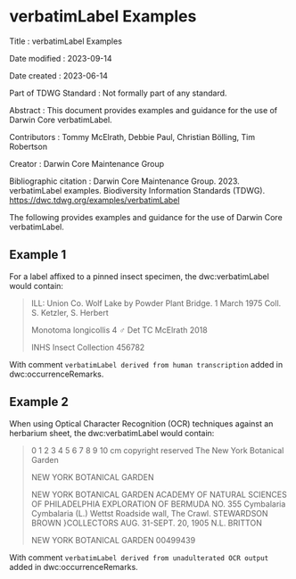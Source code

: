 # verbatimLabel Examples

Title
: verbatimLabel Examples

Date modified
: 2023-09-14

Date created
: 2023-06-14

Part of TDWG Standard
: Not formally part of any standard. 

Abstract
: This document provides examples and guidance for the use of Darwin Core verbatimLabel.

Contributors
: Tommy McElrath, Debbie Paul, Christian Bölling, Tim Robertson

Creator
: Darwin Core Maintenance Group

Bibliographic citation
: Darwin Core Maintenance Group. 2023. verbatimLabel examples. Biodiversity Information Standards (TDWG). <https://dwc.tdwg.org/examples/verbatimLabel>

The following provides examples and guidance for the use of Darwin Core verbatimLabel.

## Example 1

For a label affixed to a pinned insect specimen, the dwc:verbatimLabel would contain:

> ILL: Union Co.
> Wolf Lake by Powder Plant
> Bridge. 1 March 1975
> Coll. S. Ketzler, S. Herbert
> 
> Monotoma
> longicollis 4 ♂
> Det TC McElrath 2018
> 
> INHS
> Insect Collection
> 456782

With comment `verbatimLabel derived from human transcription` added in dwc:occurrenceRemarks.

## Example 2

When using Optical Character Recognition (OCR) techniques against an herbarium sheet, the dwc:verbatimLabel would contain:

> 0 1 2 3 4 5 6 7 8 9 10
> cm	copyright reserved
> The New York
> Botanical Garden
> 
> 
> NEW YORK
> BOTANICAL
> GARDEN
> 
> 
> NEW YORK BOTANICAL GARDEN
> ACADEMY OF NATURAL SCIENCES OF PHILADELPHIA
> EXPLORATION OF BERMUDA
> NO. 355
> Cymbalaria Cymbalaria (L.) Wettst
> Roadside wall, The Crawl.
> STEWARDSON BROWN
> }COLLECTORS AUG. 31-SEPT. 20, 1905
> N.L. BRITTON
> 
> 
> NEW YORK BOTANICAL GARDEN
> 00499439
      
With comment `verbatimLabel derived from unadulterated OCR output` added in dwc:occurrenceRemarks.
